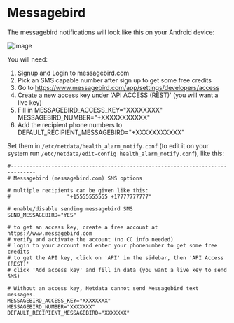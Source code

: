 <!--
title: "Messagebird"
sidebar_label: "Messagebird"
custom_edit_url: https://github.com/netdata/netdata/edit/master/health/notifications/messagebird/README.md
learn_status: "Published"
learn_topic_type: "References"
learn_rel_path: "References/Notification references"
learn_autogeneration_metadata: "{part_of_cloud: False, part_of_agent: True}"
-->

# Messagebird

The messagebird notifications will look like this on your Android device:

![image](https://cloud.githubusercontent.com/assets/17090999/20034652/620b6100-a39b-11e6-96af-4f83b8e830e2.png)

You will need:

1.  Signup and Login to messagebird.com
2.  Pick an SMS capable number after sign up to get some free credits
3.  Go to <https://www.messagebird.com/app/settings/developers/access>
4.  Create a new access key under 'API ACCESS (REST)' (you will want a live key)
5.  Fill in MESSAGEBIRD_ACCESS_KEY="XXXXXXXX" MESSAGEBIRD_NUMBER="+XXXXXXXXXXX"
6.  Add the recipient phone numbers to DEFAULT_RECIPIENT_MESSAGEBIRD="+XXXXXXXXXXX"

Set them in `/etc/netdata/health_alarm_notify.conf` (to edit it on your system run `/etc/netdata/edit-config health_alarm_notify.conf`), like this:

```
#------------------------------------------------------------------------------
# Messagebird (messagebird.com) SMS options

# multiple recipients can be given like this:
#                  "+15555555555 +17777777777"

# enable/disable sending messagebird SMS
SEND_MESSAGEBIRD="YES"

# to get an access key, create a free account at https://www.messagebird.com
# verify and activate the account (no CC info needed)
# login to your account and enter your phonenumber to get some free credits
# to get the API key, click on 'API' in the sidebar, then 'API Access (REST)' 
# click 'Add access key' and fill in data (you want a live key to send SMS)

# Without an access key, Netdata cannot send Messagebird text messages.
MESSAGEBIRD_ACCESS_KEY="XXXXXXXX"
MESSAGEBIRD_NUMBER="XXXXXXX"
DEFAULT_RECIPIENT_MESSAGEBIRD="XXXXXXX"
```


